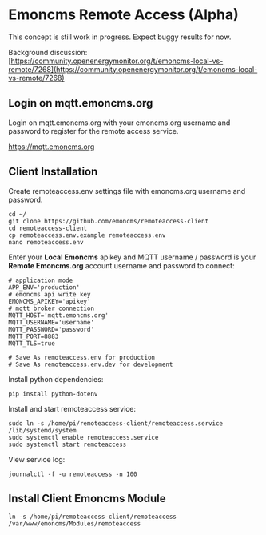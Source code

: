 # Emoncms Remote Access (Alpha)

This concept is still work in progress. Expect buggy results for now.

Background discussion: [https://community.openenergymonitor.org/t/emoncms-local-vs-remote/7268](https://community.openenergymonitor.org/t/emoncms-local-vs-remote/7268)

## Login on mqtt.emoncms.org

Login on mqtt.emoncms.org with your emoncms.org username and password to register for the remote access service.

https://mqtt.emoncms.org

## Client Installation

Create remoteaccess.env settings file with emoncms.org username and password.

    cd ~/ 
    git clone https://github.com/emoncms/remoteaccess-client
    cd remoteaccess-client
    cp remoteaccess.env.example remoteaccess.env
    nano remoteaccess.env

Enter your **Local Emoncms** apikey and MQTT username / password is your **Remote Emoncms.org** account username and password to connect:

    # application mode
    APP_ENV='production'
    # emoncms api write key
    EMONCMS_APIKEY='apikey'
    # mqtt broker connection
    MQTT_HOST='mqtt.emoncms.org'
    MQTT_USERNAME='username'
    MQTT_PASSWORD='password'
    MQTT_PORT=8883
    MQTT_TLS=true

    # Save As remoteaccess.env for production
    # Save As remoteaccess.env.dev for development

Install python dependencies:

    pip install python-dotenv

Install and start remoteaccess service:

    sudo ln -s /home/pi/remoteaccess-client/remoteaccess.service /lib/systemd/system
    sudo systemctl enable remoteaccess.service
    sudo systemctl start remoteaccess
    
View service log:

    journalctl -f -u remoteaccess -n 100


## Install Client Emoncms Module

    ln -s /home/pi/remoteaccess-client/remoteaccess /var/www/emoncms/Modules/remoteaccess
